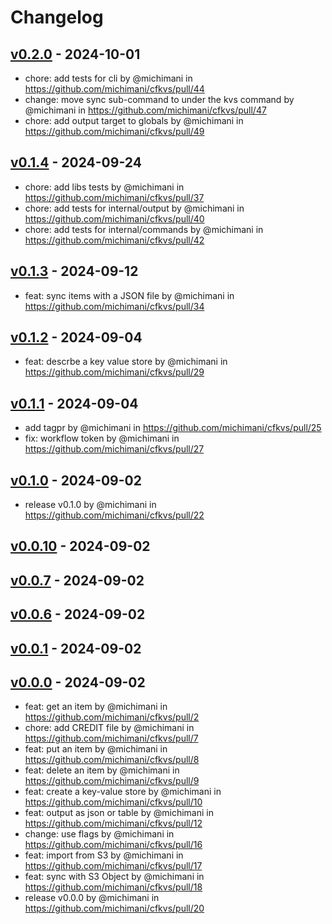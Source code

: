 # Changelog

## [v0.2.0](https://github.com/michimani/cfkvs/compare/v0.1.4...v0.2.0) - 2024-10-01
- chore: add tests for cli by @michimani in https://github.com/michimani/cfkvs/pull/44
- change: move sync sub-command to under the kvs command by @michimani in https://github.com/michimani/cfkvs/pull/47
- chore: add output target to globals by @michimani in https://github.com/michimani/cfkvs/pull/49

## [v0.1.4](https://github.com/michimani/cfkvs/compare/v0.1.3...v0.1.4) - 2024-09-24
- chore: add libs tests by @michimani in https://github.com/michimani/cfkvs/pull/37
- chore: add tests for internal/output by @michimani in https://github.com/michimani/cfkvs/pull/40
- chore: add tests for internal/commands by @michimani in https://github.com/michimani/cfkvs/pull/42

## [v0.1.3](https://github.com/michimani/cfkvs/compare/v0.1.2...v0.1.3) - 2024-09-12
- feat: sync items with a JSON file by @michimani in https://github.com/michimani/cfkvs/pull/34

## [v0.1.2](https://github.com/michimani/cfkvs/compare/v0.1.1...v0.1.2) - 2024-09-04
- feat: descrbe a key value store by @michimani in https://github.com/michimani/cfkvs/pull/29

## [v0.1.1](https://github.com/michimani/cfkvs/compare/v0.1.0...v0.1.1) - 2024-09-04
- add tagpr by @michimani in https://github.com/michimani/cfkvs/pull/25
- fix: workflow token by @michimani in https://github.com/michimani/cfkvs/pull/27

## [v0.1.0](https://github.com/michimani/cfkvs/compare/v0.0.10...v0.1.0) - 2024-09-02
- release v0.1.0 by @michimani in https://github.com/michimani/cfkvs/pull/22

## [v0.0.10](https://github.com/michimani/cfkvs/compare/v0.0.7...v0.0.10) - 2024-09-02

## [v0.0.7](https://github.com/michimani/cfkvs/compare/v0.0.6...v0.0.7) - 2024-09-02

## [v0.0.6](https://github.com/michimani/cfkvs/compare/v0.0.1...v0.0.6) - 2024-09-02

## [v0.0.1](https://github.com/michimani/cfkvs/compare/v0.0.0...v0.0.1) - 2024-09-02

## [v0.0.0](https://github.com/michimani/cfkvs/commits/v0.0.0) - 2024-09-02
- feat: get an item by @michimani in https://github.com/michimani/cfkvs/pull/2
- chore: add CREDIT file by @michimani in https://github.com/michimani/cfkvs/pull/7
- feat: put an item by @michimani in https://github.com/michimani/cfkvs/pull/8
- feat: delete an item by @michimani in https://github.com/michimani/cfkvs/pull/9
- feat: create a key-value store by @michimani in https://github.com/michimani/cfkvs/pull/10
- feat: output as json or table by @michimani in https://github.com/michimani/cfkvs/pull/12
- change: use flags by @michimani in https://github.com/michimani/cfkvs/pull/16
- feat: import from S3 by @michimani in https://github.com/michimani/cfkvs/pull/17
- feat: sync with S3 Object by @michimani in https://github.com/michimani/cfkvs/pull/18
- release v0.0.0 by @michimani in https://github.com/michimani/cfkvs/pull/20

